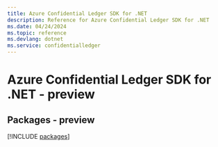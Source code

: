 ```yaml
---
title: Azure Confidential Ledger SDK for .NET
description: Reference for Azure Confidential Ledger SDK for .NET
ms.date: 04/24/2024
ms.topic: reference
ms.devlang: dotnet
ms.service: confidentialledger
---
```

# Azure Confidential Ledger SDK for .NET - preview
## Packages - preview
[!INCLUDE [packages](confidential-ledger-index.md)]